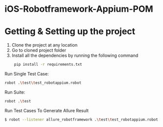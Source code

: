 # iOS-Robotframework-Appium-POM 
# Getting & Setting up the project

1. Clone the project at any location
2. Go to cloned project folder
3. Install all the dependencies by running the following command
      ```bash  
       pip install -r requirements.txt
      `````
Run Single Test Case:
```bash
robot .\test\test_robotappium.robot
```
Run Suite:
```bash
robot .\test
```
Run Test Cases To Generate Allure Result
```bash
$ robot --listener allure_robotframework .\test\test_robotappium.robot
```
 

